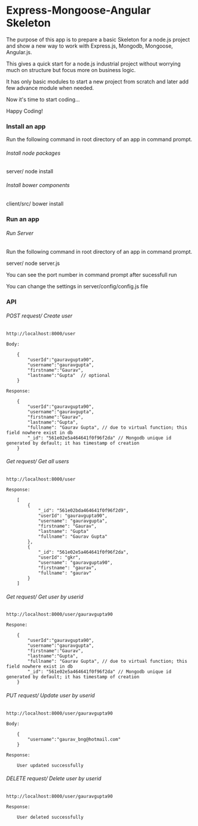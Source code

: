 Express-Mongoose-Angular Skeleton
================================================

The purpose of this app is to prepare a basic Skeleton for a node.js project and show a new way to work with Express.js, Mongodb, Mongoose, Angular.js.

This gives a quick start for a node.js industrial project without worrying much on structure but focus more on business logic.

It has only basic modules to start a new project from scratch and later add few advance module when needed.

Now it's time to start coding...

Happy Coding!


### Install an app

Run the following command in root directory of an app in command prompt.

###### *Install node packages*

server/ node install

###### *Install bower components*

client/src/ bower install

### Run an app

###### *Run Server*

Run the following command in root directory of an app in command prompt.

server/ node server.js

You can see the port number in command prompt after sucessfull run

You can change the settings in server/config/config.js file

### API

###### *POST request/ Create user*

    http://localhost:8000/user
    
    Body:

    	{
			"userId":"gauravgupta90",
			"username":"gauravgupta",
			"firstname":"Gaurav",
			"lastname":"Gupta"	// optional
		}

	Response:

    	{
			"userId":"gauravgupta90",
			"username":"gauravgupta",
			"firstname":"Gaurav",
			"lastname":"Gupta",
			"fullname": "Gaurav Gupta", // due to virtual function; this field nowhere exist in db
			"_id": "561e02e5a464641f0f96f2da" // Mongodb unique id generated by default; it has timestamp of creation
		}


###### *Get request/ Get all users*

    http://localhost:8000/user

    Response:

    	[
			{
				"_id": "561e02bda464641f0f96f2d9",
				"userId": "gauravgupta90",
				"username": "gauravgupta",
				"firstname": "Gaurav",
				"lastname": "Gupta"
				"fullname": "Gaurav Gupta"			
			},
			{
				"_id": "561e02e5a464641f0f96f2da",
				"userId": "gkr",
				"username": "gauravgupta90",
				"firstname": "gaurav",
				"fullname": "gaurav"			
			}
		]

###### *Get request/ Get user by userid*

    http://localhost:8000/user/gauravgupta90

    Respone:

    	{
			"userId":"gauravgupta90",
			"username":"gauravgupta",
			"firstname":"Gaurav",
			"lastname":"Gupta",
			"fullname": "Gaurav Gupta", // due to virtual function; this field nowhere exist in db
			"_id": "561e02e5a464641f0f96f2da" // Mongodb unique id generated by default; it has timestamp of creation
		}

###### *PUT request/ Update user by userid*

	http://localhost:8000/user/gauravgupta90
	
	Body:

    	{
			"username":"gaurav_bng@hotmail.com"
		}

	Response:

		User updated successfully

###### *DELETE request/ Delete user by userid*

	http://localhost:8000/user/gauravgupta90

	Response:

		User deleted successfully
		